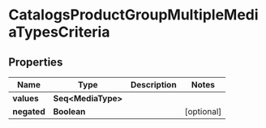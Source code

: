 

# CatalogsProductGroupMultipleMediaTypesCriteria


## Properties

Name | Type | Description | Notes
------------ | ------------- | ------------- | -------------
**values** | **Seq&lt;MediaType&gt;** |  | 
**negated** | **Boolean** |  |  [optional]



